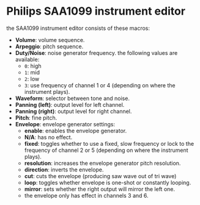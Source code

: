# Philips SAA1099 instrument editor

the SAA1099 instrument editor consists of these macros:

- **Volume**: volume sequence.
- **Arpeggio**: pitch sequence.
- **Duty/Noise**: noise generator frequency. the following values are available:
  - `0`: high
  - `1`: mid
  - `2`: low
  - `3`: use frequency of channel 1 or 4 (depending on where the instrument plays).
- **Waveform**: selector between tone and noise.
- **Panning (left)**: output level for left channel.
- **Panning (right)**: output level for right channel.
- **Pitch**: fine pitch.
- **Envelope**: envelope generator settings:
  - **enable**: enables the envelope generator.
  - **N/A**: has no effect.
  - **fixed**: toggles whether to use a fixed, slow frequency or lock to the frequency of channel 2 or 5 (depending on where the instrument plays).
  - **resolution**: increases the envelope generator pitch resolution.
  - **direction**: inverts the envelope.
  - **cut**: cuts the envelope (producing saw wave out of tri wave)
  - **loop**: toggles whether envelope is one-shot or constantly looping.
  - **mirror**: sets whether the right output will mirror the left one.
  - the envelope only has effect in channels 3 and 6.
